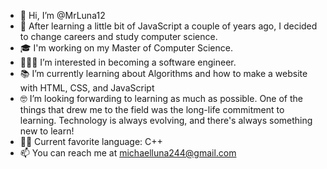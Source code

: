 - 👋 Hi, I’m @MrLuna12 
- 📖 After learning a little bit of JavaScript a couple of years ago, I decided to change careers and study computer science.
- 🎓 I'm working on my Master of Computer Science.
- 👨🏽‍💻 I’m interested in becoming a software engineer.
- 📚 I’m currently learning about Algorithms and how to make a website with HTML, CSS, and JavaScript
- 🤓 I’m looking forwarding to learning as much as possible. One of the things that drew me to the field was the long-life commitment to learning. Technology is always evolving, and there's always something new to learn!
- 🤟🏽 Current favorite language: C++
- 📫 You can reach me at michaelluna244@gmail.com

<!---
MrLuna12/MrLuna12 is a ✨ special ✨ repository because its `README.md` (this file) appears on your GitHub profile.
You can click the Preview link to take a look at your changes.
--->
